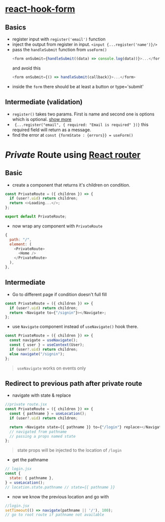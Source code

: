 # [react-hook-form](https://react-hook-form.com/)

## Basics

- register input with `register('email')` function
- inject the output from register in input. `<input {...register('name')}/>`
- pass the `handleSubmit` function from `useForm()`
  ```js
  <form onSubmit={handleSubmit((data) => console.log(data))}>...</form>
  ```
  and avoid this
  ```js
  <form onSubmit={() => handleSubmit(callback)}>...</form>
  ```
- inside the `form` there should be at least a button or type='submit'

## Intermediate (validation)

- `register()` takes two params. First is name and second one is options which is optional. [show more](./src/assets/Screenshot_1.png)
- ` {...register("email", { required: "Email is required" })}` this required field will return as a message.
- find the error at `const {formState : {errors}} = useForm()`

# _Private_ Route using [React router](https://reactrouter.com)

## Basic

- create a component that returns it's children on condition.

```js
const PrivateRoute = ({ children }) => {
  if (user?.uid) return children;
  return <>Loading...</>;
};

export default PrivateRoute;
```

- now wrap any component with `PrivateRoute`

```js
{
  path: "/",
  element: (
    <PrivateRoute>
      <Home />
    </PrivateRoute>
  ),
},
```

## Intermediate

- Go to different page if condition doesn't full fill

```js
const PrivateRoute = ({ children }) => {
  if (user?.uid) return children;
  return <Navigate to={"/signin"}></Navigate>;
};
```

- use `Navigate` component instead of `useNavigate()` hook there.

```js
const PrivateRoute = ({ children }) => {
  const navigate = useNavigate();
  const { user } = useContext(User);
  if (user?.uid) return children;
  else navigate("/signin");
};
```

> `useNavigate` works on events only

## Redirect to previous path after private route

- navigate with state & replace

```js
//private route.jsx
const PrivateRoute = ({ children }) => {
  const { pathname } = useLocation();
  if (user?.uid) return children;

  return <Navigate state={{ pathname }} to={"/login"} replace></Navigate>;
  // navigated from pathname
  // passing a props named state
};
```

> state props will be injected to the location of `/login`

- get the pathname

```js
// login.jsx
const {
  state: { pathname },
} = useLocation();
// location.state.pathname // state={{ pathname }}
```

- now we know the previous location and go with

```js
//login.jsx
setTimeout(() => navigate(pathname || '/'), 100);
// go to root route if pathname not available
```
